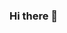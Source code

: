 ### Hi there 👋

<!--
- 🔭 I’m currently working on ...
- 🌱 I’m currently learning ...
- 📫 How to reach me: ...
- 😄 Pronouns: ...
- ⚡ Fun fact: ...
-->

<!-- ![Yeonny's github stats](https://github-readme-stats.vercel.app/api?username=yeonny0723&show_icons=true)  -->


<!-- [![Solved.ac Profile](http://mazassumnida.wtf/api/generate_badge?boj=kkjuyeon)](https://solved.ac/kkjuyeon) -->
